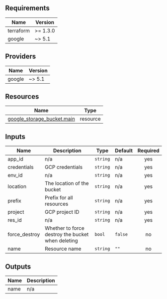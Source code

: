 <!-- BEGIN_TF_DOCS -->
## Requirements

| Name | Version |
|------|---------|
| terraform | >= 1.3.0 |
| google | ~> 5.1 |

## Providers

| Name | Version |
|------|---------|
| google | ~> 5.1 |

## Resources

| Name | Type |
|------|------|
| [google_storage_bucket.main](https://registry.terraform.io/providers/hashicorp/google/latest/docs/resources/storage_bucket) | resource |

## Inputs

| Name | Description | Type | Default | Required |
|------|-------------|------|---------|:--------:|
| app\_id | n/a | `string` | n/a | yes |
| credentials | GCP credentials | `string` | n/a | yes |
| env\_id | n/a | `string` | n/a | yes |
| location | The location of the bucket | `string` | n/a | yes |
| prefix | Prefix for all resources | `string` | n/a | yes |
| project | GCP project ID | `string` | n/a | yes |
| res\_id | n/a | `string` | n/a | yes |
| force\_destroy | Whether to force destroy the bucket when deleting | `bool` | `false` | no |
| name | Resource name | `string` | `""` | no |

## Outputs

| Name | Description |
|------|-------------|
| name | n/a |
<!-- END_TF_DOCS -->